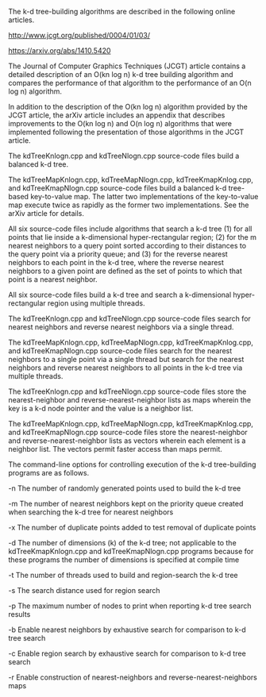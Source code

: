 The k-d tree-building algorithms are described in the following online articles.

http://www.jcgt.org/published/0004/01/03/

https://arxiv.org/abs/1410.5420

The Journal of Computer Graphics Techniques (JCGT) article contains a detailed description of an O(kn log n) k-d tree building algorithm and compares the performance of that algorithm to the performance of an O(n log n) algorithm.

In addition to the description of the O(kn log n) algorithm provided by the JCGT article, the arXiv article includes an appendix that describes improvements to the O(kn log n) and O(n log n) algorithms that were implemented following the presentation of those algorithms in the JCGT article.

The kdTreeKnlogn.cpp and kdTreeNlogn.cpp source-code files build a balanced k-d tree.

The kdTreeMapKnlogn.cpp, kdTreeMapNlogn.cpp, kdTreeKmapKnlog.cpp, and kdTreeKmapNlogn.cpp source-code files build a balanced k-d tree-based key-to-value map. The latter two implementations of the key-to-value map execute twice as rapidly as the former two implementations. See the arXiv article for details.

All six source-code files include algorithms that search a k-d tree (1) for all points that lie inside a k-dimensional hyper-rectangular region; (2) for the m nearest neighbors to a query point sorted according to their distances to the query point via a priority queue; and (3) for the reverse nearest neighbors to each point in the k-d tree, where the reverse nearest neighbors to a given point are defined as the set of points to which that point is a nearest neighbor.

All six source-code files build a k-d tree and search a k-dimensional hyper-rectangular region using multiple threads.

The kdTreeKnlogn.cpp and kdTreeNlogn.cpp source-code files search for nearest neighbors and reverse nearest neighbors via a single thread.

The kdTreeMapKnlogn.cpp, kdTreeMapNlogn.cpp, kdTreeKmapKnlog.cpp, and kdTreeKmapNlogn.cpp source-code files search for the nearest neighbors to a single point via a single thread but search for the nearest neighbors and reverse nearest neighbors to all points in the k-d tree via multiple threads.

The kdTreeKnlogn.cpp and kdTreeNlogn.cpp source-code files store the nearest-neighbor and reverse-nearest-neighbor lists as maps wherein the key is a k-d node pointer and the value is a neighbor list.

The kdTreeMapKnlogn.cpp, kdTreeMapNlogn.cpp, kdTreeKmapKnlog.cpp, and kdTreeKmapNlogn.cpp source-code files store the nearest-neighbor and reverse-nearest-neighbor lists as vectors wherein each element is a neighbor list. The vectors permit faster access than maps permit.

The command-line options for controlling execution of the k-d tree-building programs are as follows.

-n The number of randomly generated points used to build the k-d tree

-m The number of nearest neighbors kept on the priority queue created when searching the k-d tree for nearest neighbors

-x The number of duplicate points added to test removal of duplicate points

-d The number of dimensions (k) of the k-d tree; not applicable to the kdTreeKmapKnlogn.cpp and kdTreeKmapNlogn.cpp programs because for these programs the number of dimensions is specified at compile time

-t The number of threads used to build and region-search the k-d tree

-s The search distance used for region search

-p The maximum number of nodes to print when reporting k-d tree search results

-b Enable nearest neighbors by exhaustive search for comparison to k-d tree search

-c Enable region search by exhaustive search for comparison to k-d tree search

-r Enable construction of nearest-neighbors and reverse-nearest-neighbors maps

